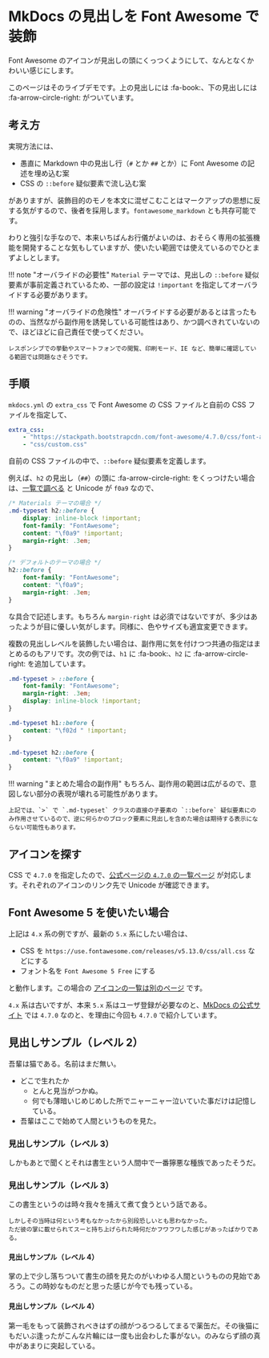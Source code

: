 # MkDocs の見出しを Font Awesome で装飾

Font Awesome のアイコンが見出しの頭にくっつくようにして、なんとなくかわいい感じにします。

このページはそのライブデモです。上の見出しには :fa-book:、下の見出しには :fa-arrow-circle-right: がついています。


## 考え方

実現方法には、

* 愚直に Markdown 中の見出し行（`#` とか `##` とか）に Font Awesome の記述を埋め込む案
* CSS の `::before` 疑似要素で流し込む案

がありますが、装飾目的のモノを本文に混ぜこむことはマークアップの思想に反する気がするので、後者を採用します。`fontawesome_markdown` とも共存可能です。

わりと強引な手なので、本来いちばんお行儀がよいのは、おそらく専用の拡張機能を開発することな気もしていますが、使いたい範囲では使えているのでひとまずよしとします。

!!! note "オーバライドの必要性"
    `Material` テーマでは、見出しの `::before` 疑似要素が事前定義されているため、一部の設定は `!important` を指定してオーバライドする必要があります。

!!! warning "オーバライドの危険性"
    オーバライドする必要があるとは言ったものの、当然ながら副作用を誘発している可能性はあり、かつ調べきれていないので、ほどほどに自己責任で使ってください。
    
    レスポンシブでの挙動やスマートフォンでの閲覧、印刷モード、IE など、簡単に確認している範囲では問題なさそうです。


## 手順

`mkdocs.yml` の `extra_css` で Font Awesome の CSS ファイルと自前の CSS ファイルを指定して、

```yaml
extra_css:
    - "https://stackpath.bootstrapcdn.com/font-awesome/4.7.0/css/font-awesome.min.css"
    - "css/custom.css"
```

自前の CSS ファイルの中で、`::before` 疑似要素を定義します。

例えば、`h2` の見出し（`##`）の頭に :fa-arrow-circle-right: をくっつけたい場合は、[一覧で調べる](https://fontawesome.com/v4.7.0/icon/arrow-circle-right) と Unicode が `f0a9` なので、

```css
/* Materials テーマの場合 */
.md-typeset h2::before {
    display: inline-block !important;
    font-family: "FontAwesome";
    content: "\f0a9" !important;
    margin-right: .3em;
}
```

```css
/* デフォルトのテーマの場合 */
h2::before {
    font-family: "FontAwesome";
    content: "\f0a9";
    margin-right: .3em;
}
```

な具合で記述します。もちろん `margin-right` は必須ではないですが、多少はあったようが目に優しい気がします。同様に、色やサイズも適宜変更できます。

複数の見出しレベルを装飾したい場合は、副作用に気を付けつつ共通の指定はまとめるのもアリです。次の例では、`h1` に :fa-book:、`h2` に :fa-arrow-circle-right: を追加しています。
```css
.md-typeset > ::before {
    font-family: "FontAwesome";
    margin-right: .3em;
    display: inline-block !important;
}

.md-typeset h1::before {
    content: "\f02d " !important;
}

.md-typeset h2::before {
    content: "\f0a9" !important;
}
```

!!! warning "まとめた場合の副作用"
    もちろん、副作用の範囲は広がるので、意図しない部分の表現が壊れる可能性があります。
    
    上記では、`>` で `.md-typeset` クラスの直接の子要素の `::before` 疑似要素にのみ作用させているので、逆に何らかのブロック要素に見出しを含めた場合は期待する表示にならない可能性もあります。


## アイコンを探す

CSS で `4.7.0` を指定したので、[公式ページの `4.7.0` の一覧ページ](https://fontawesome.com/v4.7.0/icons/) が対応します。それぞれのアイコンのリンク先で Unicode が確認できます。


## Font Awesome 5 を使いたい場合

上記は `4.x` 系の例ですが、最新の `5.x` 系にしたい場合は、

* CSS を `https://use.fontawesome.com/releases/v5.13.0/css/all.css` などにする
* フォント名を `Font Awesome 5 Free` にする

と動作します。この場合の [アイコンの一覧は別のページ](https://fontawesome.com/icons) です。

`4.x` 系は古いですが、本来 `5.x` 系はユーザ登録が必要なのと、[MkDocs の公式サイト](https://www.mkdocs.org/) では `4.7.0` なのと、を理由に今回も `4.7.0` で紹介しています。


## 見出しサンプル（レベル 2）

吾輩は猫である。名前はまだ無い。

* どこで生れたか
    * とんと見当がつかぬ。
    * 何でも薄暗いじめじめした所でニャーニャー泣いていた事だけは記憶している。
* 吾輩はここで始めて人間というものを見た。


### 見出しサンプル（レベル 3）

しかもあとで聞くとそれは書生という人間中で一番獰悪な種族であったそうだ。


### 見出しサンプル（レベル 3）

この書生というのは時々我々を捕えて煮て食うという話である。

    しかしその当時は何という考もなかったから別段恐しいとも思わなかった。
    ただ彼の掌に載せられてスーと持ち上げられた時何だかフワフワした感じがあったばかりである。


#### 見出しサンプル（レベル 4）

掌の上で少し落ちついて書生の顔を見たのがいわゆる人間というものの見始であろう。この時妙なものだと思った感じが今でも残っている。


#### 見出しサンプル（レベル 4）

第一毛をもって装飾されべきはずの顔がつるつるしてまるで薬缶だ。その後猫にもだいぶ逢ったがこんな片輪には一度も出会わした事がない。のみならず顔の真中があまりに突起している。


